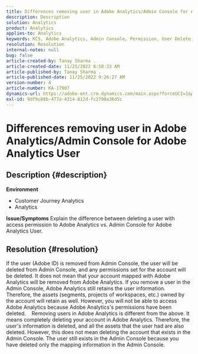 ```yaml
---
title: Differences removing user in Adobe Analytics/Admin Console for Adobe Analytics User
description: Description
solution: Analytics
product: Analytics
applies-to: Analytics
keywords: KCS, Adobe Analytics, Admin Console, Permission, User Delete, User Removing
resolution: Resolution
internal-notes: null
bug: false
article-created-by: Tanay Sharma .
article-created-date: 11/25/2022 8:50:33 AM
article-published-by: Tanay Sharma .
article-published-date: 11/25/2022 9:26:27 AM
version-number: 4
article-number: KA-17907
dynamics-url: https://adobe-ent.crm.dynamics.com/main.aspx?forceUCI=1&pagetype=entityrecord&etn=knowledgearticle&id=bbe3b632-9e6c-ed11-9561-6045bd006e5a
exl-id: 9df9c88b-477a-4314-812d-fc2790a36d5c
---
```

# Differences removing user in Adobe Analytics/Admin Console for Adobe Analytics User

## Description {#description}

<b>Environment</b>
- Customer Journey Analytics
- Analytics



<b>Issue/Symptoms</b>
Explain the difference between deleting a user with access permission to Adobe Analytics vs. Admin Console for Adobe Analytics User.


## Resolution {#resolution}


If the user (Adobe ID) is removed from Admin Console, the user will be deleted from Admin Console, and any permissions set for the account will be deleted.
It does not mean that your account mapped with Adobe Analytics will be removed from Adobe Analytics. If you remove a user in the Admin Console, Adobe Analytics still retains the user information.
Therefore, the assets (segments, projects of workspaces, etc.) owned by the account will retain as well.
However, you will not be able to access Adobe Analytics because Adobe Analytics's permissions have been deleted.
  
Removing users in Adobe Analytics is different from the above. It means completely deleting your account in Adobe Analytics.
Therefore, the user's information is deleted, and all the assets that the user had are also deleted.
However, this does not mean deleting the account that exists in the Admin Console. The user still exists in the Admin Console because you have deleted only the mapping information in the Admin Console.
